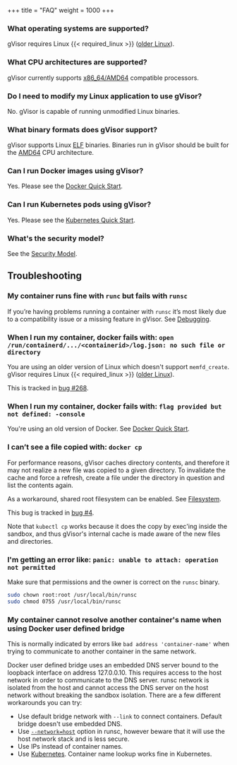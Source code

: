 +++
title = "FAQ"
weight = 1000
+++

### What operating systems are supported?

gVisor requires Linux {{< required_linux >}} ([older Linux][old-linux]).

### What CPU architectures are supported?

gVisor currently supports [x86_64/AMD64](https://en.wikipedia.org/wiki/X86-64)
compatible processors.

### Do I need to modify my Linux application to use gVisor?

No. gVisor is capable of running unmodified Linux binaries.

### What binary formats does gVisor support?

gVisor supports Linux
[ELF](https://en.wikipedia.org/wiki/Executable_and_Linkable_Format) binaries.
Binaries run in gVisor should be built for the
[AMD64](https://en.wikipedia.org/wiki/X86-64) CPU architecture.

### Can I run Docker images using gVisor?

Yes. Please see the [Docker Quick Start][docker].

### Can I run Kubernetes pods using gVisor?

Yes. Please see the [Kubernetes Quick Start][k8s].

### What's the security model?

See the [Security Model][security-model].

## Troubleshooting

### My container runs fine with `runc` but fails with `runsc`

If you’re having problems running a container with `runsc` it’s most likely due
to a compatibility issue or a missing feature in gVisor. See
[Debugging][debugging].

### When I run my container, docker fails with: `open /run/containerd/.../<containerid>/log.json: no such file or directory`

You are using an older version of Linux which doesn't support `memfd_create`.
gVisor requires Linux {{< required_linux >}} ([older Linux][old-linux]).

This is tracked in [bug #268](https://gvisor.dev/issue/268).

### When I run my container, docker fails with: `flag provided but not defined: -console`

You're using an old version of Docker. See [Docker Quick Start][docker].

### I can’t see a file copied with: `docker cp`

For performance reasons, gVisor caches directory contents, and therefore it may
not realize a new file was copied to a given directory. To invalidate the cache
and force a refresh, create a file under the directory in question and list the
contents again.

As a workaround, shared root filesystem can be enabled. See [Filesystem][filesystem].

This bug is tracked in [bug #4](https://gvisor.dev/issue/4).

Note that `kubectl cp` works because it does the copy by exec'ing inside the
sandbox, and thus gVisor's internal cache is made aware of the new files and
directories.

### I'm getting an error like: `panic: unable to attach: operation not permitted`

Make sure that permissions and the owner is correct on the `runsc` binary.

```bash
sudo chown root:root /usr/local/bin/runsc
sudo chmod 0755 /usr/local/bin/runsc
```

### My container cannot resolve another container's name when using Docker user defined bridge

This is normally indicated by errors like `bad address 'container-name'` when
trying to communicate to another container in the same network.

Docker user defined bridge uses an embedded DNS server bound to the loopback 
interface on address 127.0.0.10. This requires access to the host network in
order to communicate to the DNS server. runsc network is isolated from the
host and cannot access the DNS server on the host network without breaking the
sandbox isolation. There are a few different workarounds you can try:

*   Use default bridge network with `--link` to connect containers. Default
    bridge doesn't use embedded DNS.
*   Use [`--network=host`][host-net] option in runsc, however beware that it will
    use the host network stack and is less secure.
*   Use IPs instead of container names.
*   Use [Kubernetes][k8s]. Container name lookup works fine in Kubernetes.

[security-model]: /docs/architecture_guide/security/
[old-linux]: /docs/user_guide/networking/#gso
[host-net]: /docs/user_guide/networking/#network-passthrough
[debugging]: /docs/user_guide/debugging/
[filesystem]: /docs/user_guide/filesystem/
[docker]: /docs/user_guide/quick_start/docker/
[k8s]: /docs/user_guide/quick_start/kubernetes/
